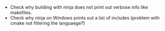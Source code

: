 
- Check why building with ninja does not print out verbose info like makefiles.
- Check why ninja on Windows prints out a list of includes
  (problem with cmake not filtering the languaege?)
